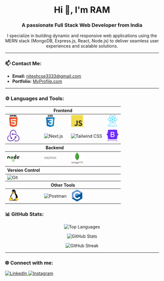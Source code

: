 <h1 align="center">Hi 👋, I'm RAM</h1>
<h3 align="center">A passionate Full Stack Web Developer from India</h3>

<p align="center">
  I specialize in building dynamic and responsive web applications using the MERN stack (MongoDB, Express.js, React, Node.js) to deliver seamless user experiences and scalable solutions.
</p>

---

### 📫 Contact Me:
- **Email:** niteshcse3333@gmail.com  
- **Portfolio:** [MyProfile.com](#)
---
### ⚙️ Languages and Tools:

<table align="center">
  <thead>
    <tr>
      <th colspan="4">Frontend</th>
    </tr>
  </thead>
  <tbody>
    <tr>
      <td><img src="https://raw.githubusercontent.com/devicons/devicon/master/icons/html5/html5-original-wordmark.svg" alt="HTML5" width="40" height="40" /></td>
      <td><img src="https://raw.githubusercontent.com/devicons/devicon/master/icons/css3/css3-original-wordmark.svg" alt="CSS3" width="40" height="40" /></td>
      <td><img src="https://raw.githubusercontent.com/devicons/devicon/master/icons/javascript/javascript-original.svg" alt="JavaScript" width="40" height="40" /></td>
      <td><img src="https://raw.githubusercontent.com/devicons/devicon/master/icons/react/react-original-wordmark.svg" alt="React" width="40" height="40" /></td>
    </tr>
    <tr>
      <td><img src="https://raw.githubusercontent.com/devicons/devicon/master/icons/redux/redux-original.svg" alt="Redux" width="40" height="40" /></td>
      <td><img src="https://cdn.worldvectorlogo.com/logos/nextjs-2.svg" alt="Next.js" width="40" height="40" /></td>
      <td><img src="https://www.vectorlogo.zone/logos/tailwindcss/tailwindcss-icon.svg" alt="Tailwind CSS" width="40" height="40" /></td>
      <td><img src="https://raw.githubusercontent.com/devicons/devicon/master/icons/bootstrap/bootstrap-plain-wordmark.svg" alt="Bootstrap" width="40" height="40" /></td>
    </tr>
  </tbody>

  <thead>
    <tr>
      <th colspan="3">Backend</th>
    </tr>
  </thead>
  <tbody>
    <tr>
      <td><img src="https://raw.githubusercontent.com/devicons/devicon/master/icons/nodejs/nodejs-original-wordmark.svg" alt="Node.js" width="40" height="40" /></td>
      <td><img src="https://raw.githubusercontent.com/devicons/devicon/master/icons/express/express-original-wordmark.svg" alt="Express.js" width="40" height="40" /></td>
      <td><img src="https://raw.githubusercontent.com/devicons/devicon/master/icons/mongodb/mongodb-original-wordmark.svg" alt="MongoDB" width="40" height="40" /></td>
    </tr>
  </tbody>

  <thead>
    <tr>
      <th colspan="1">Version Control</th>
    </tr>
  </thead>
  <tbody>
    <tr>
      <td><img src="https://www.vectorlogo.zone/logos/git-scm/git-scm-icon.svg" alt="Git" width="40" height="40" /></td>
    </tr>
  </tbody>

  <thead>
    <tr>
      <th colspan="4">Other Tools</th>
    </tr>
  </thead>
  <tbody>
    <tr>
      <td><img src="https://raw.githubusercontent.com/devicons/devicon/master/icons/linux/linux-original.svg" alt="Linux" width="40" height="40" /></td>
      <td><img src="https://www.vectorlogo.zone/logos/getpostman/getpostman-icon.svg" alt="Postman" width="40" height="40" /></td>
      <td><img src="https://raw.githubusercontent.com/devicons/devicon/master/icons/c/c-original.svg" alt="C" width="40" height="40" /></td>
    </tr>
  </tbody>
</table>


### 📊 GitHub Stats:

<p align="center">
  <img src="https://github-readme-stats.vercel.app/api/top-langs?username=codemonitor-lab&show_icons=true&locale=en&layout=compact" alt="Top Languages" />
</p>

<p align="center">
  <img src="https://github-readme-stats.vercel.app/api?username=codemonitor-lab&show_icons=true&locale=en" alt="GitHub Stats" />
</p>

<p align="center">
  <img src="https://github-readme-streak-stats.herokuapp.com/?user=codemonitor-lab" alt="GitHub Streak" />
</p>

---

### 🌐 Connect with me:
<p align="left">
  <a href="https://linkedin.com/in/linkdin" target="blank">
    <img src="https://raw.githubusercontent.com/rahuldkjain/github-profile-readme-generator/master/src/images/icons/Social/linked-in-alt.svg" alt="LinkedIn" height="30" width="40" />
  </a>
  <a href="https://instagram.com/dev_nitsh" target="blank">
    <img src="https://raw.githubusercontent.com/rahuldkjain/github-profile-readme-generator/master/src/images/icons/Social/instagram.svg" alt="Instagram" height="30" width="40" />
  </a>
</p>
